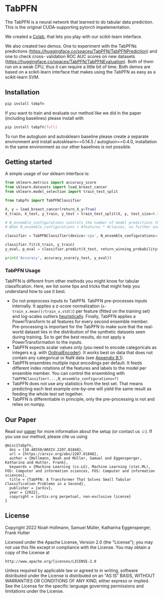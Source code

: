 # TabPFN

The TabPFN is a neural network that learned to do tabular data prediction.
This is the original CUDA-supporting pytorch impelementation.

We created a [Colab](https://colab.research.google.com/drive/194mCs6SEPEW6C0rcP7xWzcEtt1RBc8jJ), that lets you play with our scikit-learn interface.

We also created two demos. One to experiment with the TabPFNs predictions (https://huggingface.co/spaces/TabPFN/TabPFNPrediction) and one to check cross-
validation ROC AUC scores on new datasets (https://huggingface.co/spaces/TabPFN/TabPFNEvaluation). Both of them run on a weak CPU, thus it can require a little bit of time.
Both demos are based on a scikit-learn interface that makes using the TabPFN as easy as a scikit-learn SVM.

## Installation

```bash
pip install tabpfn
```

If you want to train and evaluate our method like we did in the paper (including baselines) please install with
```bash
pip install tabpfn[full]
```
To run the autogluon and autosklearn baseline please create a separate environment and install autosklearn==0.14.5 / autogluon==0.4.0, installation in the same environment as our other baselines is not possible.

## Getting started

A simple usage of our sklearn interface is:
```python
from sklearn.metrics import accuracy_score
from sklearn.datasets import load_breast_cancer
from sklearn.model_selection import train_test_split

from tabpfn import TabPFNClassifier

X, y = load_breast_cancer(return_X_y=True)
X_train, X_test, y_train, y_test = train_test_split(X, y, test_size=0.33, random_state=42)

# N_ensemble_configurations controls the number of model predictions that are ensembled with feature and class rotations (See our work for details).
# When N_ensemble_configurations > #features * #classes, no further averaging is applied.

classifier = TabPFNClassifier(device='cpu', N_ensemble_configurations=32)

classifier.fit(X_train, y_train)
y_eval, p_eval = classifier.predict(X_test, return_winning_probability=True)

print('Accuracy', accuracy_score(y_test, y_eval))
```

### TabPFN Usage

TabPFN is different from other methods you might know for tabular classification.
Here, we list some tips and tricks that might help you understand how to use it best.

- Do not preprocess inputs to TabPFN. TabPFN pre-processes inputs internally. It applies a z-score normalization (`x-train_x.mean()/train_x.std()`) per feature (fitted on the training set) and log-scales outliers [heuristically](https://github.com/automl/TabPFN/blob/f7402ec1916aa78d953574daf95508045af5953e/tabpfn/utils.py#L201). Finally, TabPFN  applies a PowerTransform to all features for every second ensemble member. Pre-processing is important for the TabPFN to make sure that the real-world dataset lies in the distribution of the synthetic datasets seen during training. So to get the best results, do not apply a PowerTransformation to the inputs.
- TabPFN expects scalar values only (you need to encode categoricals as integers e.g. with [OrdinalEncoder](https://scikit-learn.org/stable/modules/generated/sklearn.preprocessing.OrdinalEncoder.html#sklearn.preprocessing.OrdinalEncoder)). It works best on data that does not contain any categorical or NaN data (see [Appendix B.1](https://arxiv.org/abs/2207.01848)).
- TabPFN ensembles multiple input encodings per default. It feeds different index rotations of the features and labels to the model per ensemble member. You can control the ensembling with `TabPFNClassifier(...,N_ensemble_configurations=?)`
- TabPFN does not use any statistics from the test set. That means predicting each test example one-by-one will yield the same result as feeding the whole test set together.
- TabPFN is differentiable in principle, only the pre-processing is not and relies on numpy.

## Our Paper
Read our [paper](https://arxiv.org/abs/2207.01848) for more information about the setup (or contact us ☺️).
If you use our method, please cite us using
```
@misc{tabpfn,
  doi = {10.48550/ARXIV.2207.01848},
  url = {https://arxiv.org/abs/2207.01848},
  author = {Hollmann, Noah and Müller, Samuel and Eggensperger, Katharina and Hutter, Frank},
  keywords = {Machine Learning (cs.LG), Machine Learning (stat.ML), FOS: Computer and information sciences, FOS: Computer and information sciences},
  title = {TabPFN: A Transformer That Solves Small Tabular Classification Problems in a Second},
  publisher = {arXiv},
  year = {2022},
  copyright = {arXiv.org perpetual, non-exclusive license}
}
```

## License
Copyright 2022 Noah Hollmann, Samuel Müller, Katharina Eggensperger, Frank Hutter

Licensed under the Apache License, Version 2.0 (the "License");
you may not use this file except in compliance with the License.
You may obtain a copy of the License at

    http://www.apache.org/licenses/LICENSE-2.0

Unless required by applicable law or agreed to in writing, software
distributed under the License is distributed on an "AS IS" BASIS,
WITHOUT WARRANTIES OR CONDITIONS OF ANY KIND, either express or implied.
See the License for the specific language governing permissions and
limitations under the License.
